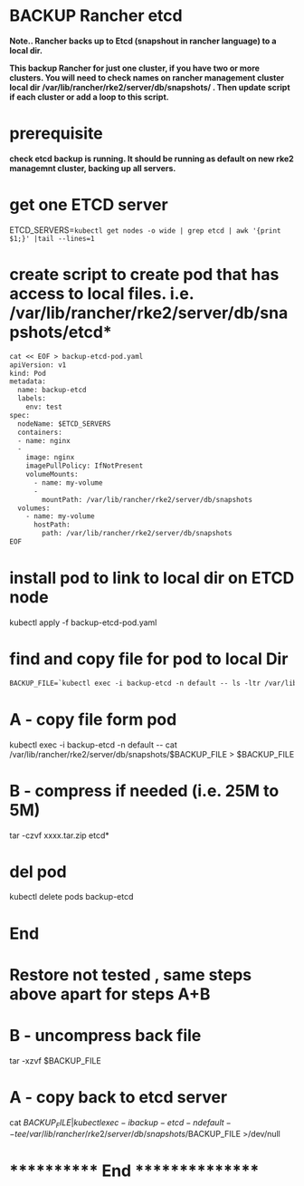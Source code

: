 # BACKUP Rancher etcd


**Note.. Rancher backs up to Etcd (snapshout in rancher language) to a local dir.**

**This backup Rancher for just one cluster, if you have two or more clusters. You will need to check names on rancher management cluster local dir /var/lib/rancher/rke2/server/db/snapshots/ . Then update script if each cluster or add a loop to this script.**


# prerequisite 
 
**check etcd backup is running. It should be running as default on new rke2 managemnt cluster, backing up all servers.**
 
 
# get one ETCD server
ETCD_SERVERS=`kubectl get nodes -o wide | grep etcd | awk '{print $1;}' |tail --lines=1` 
 
# create script to create pod that has access to local files. i.e. /var/lib/rancher/rke2/server/db/snapshots/etcd*

```diff
cat << EOF > backup-etcd-pod.yaml
apiVersion: v1
kind: Pod
metadata:
  name: backup-etcd
  labels:
    env: test
spec:
  nodeName: $ETCD_SERVERS
  containers:
  - name: nginx
  - 
    image: nginx
    imagePullPolicy: IfNotPresent
    volumeMounts:
      - name: my-volume
      - 
        mountPath: /var/lib/rancher/rke2/server/db/snapshots
  volumes:
    - name: my-volume
      hostPath:
        path: /var/lib/rancher/rke2/server/db/snapshots
EOF

```
 
# install pod to link to local dir on ETCD node

kubectl apply -f backup-etcd-pod.yaml
 
# find and copy file for pod to local Dir

```diff
BACKUP_FILE=`kubectl exec -i backup-etcd -n default -- ls -ltr /var/lib/rancher/rke2/server/db/snapshots/ | grep etcd | tail --lines=1 | awk '{print $(NF)}'`
```
# A - copy file form pod

kubectl exec -i backup-etcd -n default -- cat /var/lib/rancher/rke2/server/db/snapshots/$BACKUP_FILE >  $BACKUP_FILE
 
# B - compress if needed (i.e. 25M to 5M)

tar -czvf xxxx.tar.zip etcd*
 
# del pod

kubectl delete pods backup-etcd

#   End   
#
#

#  Restore  **not tested** , same steps above apart for steps A+B 
 
# B - uncompress back file

tar -xzvf  $BACKUP_FILE

# A - copy back to etcd server

cat $BACKUP_FILE | kubectl exec -i  backup-etcd -n default -- tee /var/lib/rancher/rke2/server/db/snapshots/$BACKUP_FILE >/dev/null

# **********  End     **************
